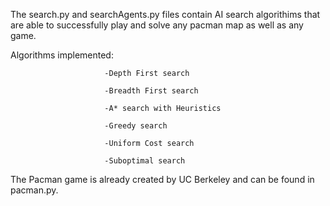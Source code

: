 The search.py and searchAgents.py files contain AI search algorithims that are able to successfully play and solve any pacman map as well as any game.

Algorithms implemented: 
                         
                         -Depth First search
                         
                         -Breadth First search
                         
                         -A* search with Heuristics
                         
                         -Greedy search
                         
                         -Uniform Cost search
                         
                         -Suboptimal search

The Pacman game is already created by UC Berkeley and can be found in pacman.py.

